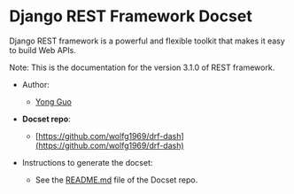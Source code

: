 Django REST Framework Docset
============================

Django REST framework is a powerful and flexible toolkit that makes it easy to build Web APIs.

Note: This is the documentation for the version 3.1.0 of REST framework.

- Author:
    - [Yong Guo](https://github.com/wolfg1969)

- __Docset repo__:
    - [https://github.com/wolfg1969/drf-dash](https://github.com/wolfg1969/drf-dash)
    
- Instructions to generate the docset:
    - See the [README.md](https://github.com/wolfg1969/drf-dash/blob/master/README.md) file of the Docset repo. 

